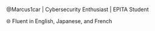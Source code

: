 


@Marcus1car | Cybersecurity Enthusiast | EPITA Student

🌐️ Fluent in English, Japanese, and French





<!---
Marcus1car/Marcus1car is a ✨ special ✨ repository because its `README.md` (this file) appears on your GitHub profile.
You can click the Preview link to take a look at your changes.
--->
